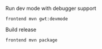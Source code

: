 Run dev mode with debugger support

    frontend mvn gwt:devmode


Build release

    frontend mvn package
